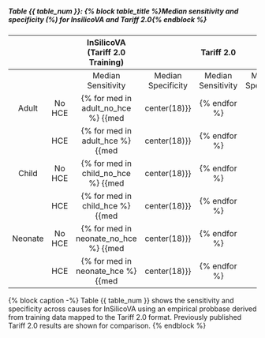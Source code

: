 ##### Table {{ table_num }}: {% block table_title %}Median sensitivity and specificity (%) for InsilicoVA and Tariff 2.0{% endblock %}

|         |        |InSilicoVA (Tariff 2.0 Training)||           Tariff 2.0           ||
|:-------:|:------:|:------------------:|:------------------:|:------------------:|:------------------:|
|         |        | Median Sensitivity | Median Specificity | Median Sensitivity | Median Specificity |
|  Adult  | No HCE |{% for med in adult_no_hce %} {{med|center(18)}} |{% endfor %}
|         |   HCE  |{% for med in adult_hce %} {{med|center(18)}} |{% endfor %}
|  Child  | No HCE |{% for med in child_no_hce %} {{med|center(18)}} |{% endfor %}
|         |   HCE  |{% for med in child_hce %} {{med|center(18)}} |{% endfor %}
| Neonate | No HCE |{% for med in neonate_no_hce %} {{med|center(18)}} |{% endfor %}
|         |   HCE  |{% for med in neonate_hce %} {{med|center(18)}} |{% endfor %}

{% block caption -%}
Table {{ table_num }} shows the sensitivity and specificity across causes for
InSilicoVA using an empirical probbase derived from training data mapped to the
Tariff 2.0 format. Previously published Tariff 2.0 results are shown for
comparison.
{% endblock %}